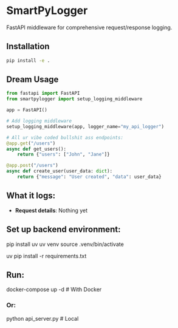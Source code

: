 # SmartPyLogger

FastAPI middleware for comprehensive request/response logging.

## Installation

```bash
pip install -e .
```

## Dream Usage

```python
from fastapi import FastAPI
from smartpylogger import setup_logging_middleware

app = FastAPI()

# Add logging middleware
setup_logging_middleware(app, logger_name="my_api_logger")

# All ur vibe coded bullshit ass endpoints:
@app.get("/users")
async def get_users():
    return {"users": ["John", "Jane"]}

@app.post("/users")
async def create_user(user_data: dict):
    return {"message": "User created", "data": user_data}
```

## What it logs:

- **Request details**: Nothing yet

## Set up backend environment:

pip install uv
uv venv
source .venv/bin/activate

uv pip install -r requirements.txt


## Run:
docker-compose up -d  # With Docker
### Or:
python api_server.py  # Local